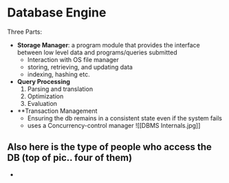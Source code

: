 # Database Engine
Three Parts:
* **Storage Manager**: a program module that provides the interface between low level data and programs/queries submitted
	* Interaction with OS file manager
	* storing, retrieving, and updating data
	* indexing, hashing etc. 
* **Query Processing**
	1. Parsing and translation
	2. Optimization
	3. Evaluation
* **Transaction Management
	* Ensuring the db remains in a consistent state even if the system fails
	* uses a Concurrency-control manager
![[DBMS Internals.jpg]]
## Also here is the type of people who access the DB (top of pic.. four of them)
* 